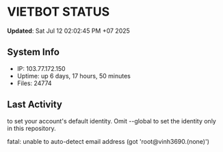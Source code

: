 # VIETBOT STATUS
**Updated**: Sat Jul 12 02:02:45 PM +07 2025

## System Info
- IP: 103.77.172.150
- Uptime: up 6 days, 17 hours, 50 minutes
- Files: 24774

## Last Activity

to set your account's default identity.
Omit --global to set the identity only in this repository.

fatal: unable to auto-detect email address (got 'root@vinh3690.(none)')

